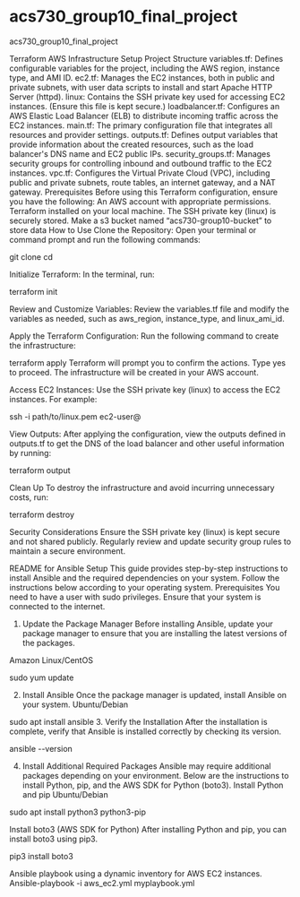 # acs730_group10_final_project
acs730_group10_final_project


Terraform AWS Infrastructure Setup
Project Structure
variables.tf: Defines configurable variables for the project, including the AWS region, instance type, and AMI ID.
ec2.tf: Manages the EC2 instances, both in public and private subnets, with user data scripts to install and start Apache HTTP Server (httpd).
linux: Contains the SSH private key used for accessing EC2 instances. (Ensure this file is kept secure.)
loadbalancer.tf: Configures an AWS Elastic Load Balancer (ELB) to distribute incoming traffic across the EC2 instances.
main.tf: The primary configuration file that integrates all resources and provider settings.
outputs.tf: Defines output variables that provide information about the created resources, such as the load balancer's DNS name and EC2 public IPs.
security_groups.tf: Manages security groups for controlling inbound and outbound traffic to the EC2 instances.
vpc.tf: Configures the Virtual Private Cloud (VPC), including public and private subnets, route tables, an internet gateway, and a NAT gateway.
Prerequisites
Before using this Terraform configuration, ensure you have the following:
An AWS account with appropriate permissions.
Terraform installed on your local machine.
The SSH private key (linux) is securely stored.
Make a s3 bucket named “acs730-group10-bucket” to store data 
How to Use
Clone the Repository:
Open your terminal or command prompt and run the following commands:


git clone <repository-url>
cd <repository-directory>

Initialize Terraform:
In the terminal, run:

terraform init

Review and Customize Variables:
Review the variables.tf file and modify the variables as needed, such as aws_region, instance_type, and linux_ami_id.

Apply the Terraform Configuration:
Run the following command to create the infrastructure:

terraform apply
Terraform will prompt you to confirm the actions. Type yes to proceed.
The infrastructure will be created in your AWS account.


Access EC2 Instances:
Use the SSH private key (linux) to access the EC2 instances. For example:

ssh -i path/to/linux.pem ec2-user@<public-ip-address>


View Outputs:
After applying the configuration, view the outputs defined in outputs.tf to get the DNS of the load balancer and other useful information by running:

terraform output




Clean Up
To destroy the infrastructure and avoid incurring unnecessary costs, run:

terraform destroy

Security Considerations
Ensure the SSH private key (linux) is kept secure and not shared publicly.
Regularly review and update security group rules to maintain a secure environment.


README for Ansible Setup
This guide provides step-by-step instructions to install Ansible and the required dependencies on your system. Follow the instructions below according to your operating system.
Prerequisites
You need to have a user with sudo privileges.
Ensure that your system is connected to the internet.
1. Update the Package Manager
Before installing Ansible, update your package manager to ensure that you are installing the latest versions of the packages.

Amazon Linux/CentOS


sudo yum update

2. Install Ansible
Once the package manager is updated, install Ansible on your system.
Ubuntu/Debian


sudo apt install ansible
3. Verify the Installation
After the installation is complete, verify that Ansible is installed correctly by checking its version.

ansible --version

4. Install Additional Required Packages
Ansible may require additional packages depending on your environment. Below are the instructions to install Python, pip, and the AWS SDK for Python (boto3).
Install Python and pip
Ubuntu/Debian


sudo apt install python3 python3-pip

Install boto3 (AWS SDK for Python)
After installing Python and pip, you can install boto3 using pip3.

pip3 install boto3


Ansible playbook using a dynamic inventory for AWS EC2 instances.
Ansible-playbook -i aws_ec2.yml myplaybook.yml
